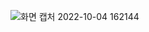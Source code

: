 ![화면 캡처 2022-10-04 162144](https://user-images.githubusercontent.com/112846229/193758804-feeb126b-b84d-454d-b15a-ef931d4ef80b.png)
